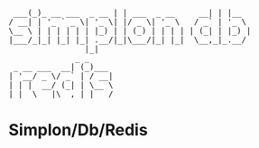<pre>
 ___(_)_ __ ___  _ __ | | ___  _ __     __| | |__
/ __| | '_ ` _ \| '_ \| |/ _ \| '_ \   / _` | '_ \
\__ \ | | | | | | |_) | | (_) | | | | | (_| | |_) |
|___/_|_| |_| |_| .__/|_|\___/|_| |_|  \__,_|_.__/
                |_|
              _ _
 _ __ ___  __| (_)___
| '__/ _ \/ _` | / __|
| | |  __/ (_| | \__ \
|_|  \___|\__,_|_|___/
</pre>

# Simplon/Db/Redis